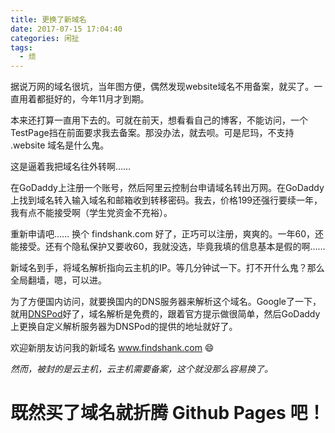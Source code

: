 ```yaml
---
title: 更换了新域名
date: 2017-07-15 17:04:40
categories: 闲扯
tags:
  - 烦
---
```


据说万网的域名很坑，当年图方便，偶然发现website域名不用备案，就买了。一直用着都挺好的，今年11月才到期。

本来还打算一直用下去的。可就在前天，想看看自己的博客，不能访问，一个TestPage挡在前面要求我去备案。那没办法，就去呗。可是尼玛，不支持 .website 域名是什么鬼。

这是逼着我把域名往外转啊……

在GoDaddy上注册一个账号，然后阿里云控制台申请域名转出万网。在GoDaddy上找到域名转入输入域名和邮箱收到转移密码。我去，价格199还强行要续一年，我有点不能接受啊（学生党资金不充裕）。

重新申请吧…… 换个 findshank.com 好了，正巧可以注册，爽爽的。一年60，还能接受。还有个隐私保护又要收60，我就没选，毕竟我填的信息基本是假的啊……

新域名到手，将域名解析指向云主机的IP。等几分钟试一下。打不开什么鬼？那么全局翻墙，嗯，可以进。

为了方便国内访问，就要换国内的DNS服务器来解析这个域名。Google了一下，就用[DNSPod](https://www.dnspod.cn/)好了，域名解析是免费的，跟着官方提示做很简单，然后GoDaddy上更换自定义解析服务器为DNSPod的提供的地址就好了。

欢迎新朋友访问我的新域名 www.findshank.com 😄

_然而，被封的是云主机，云主机需要备案，这个就没那么容易换了。_

# 既然买了域名就折腾 Github Pages 吧！